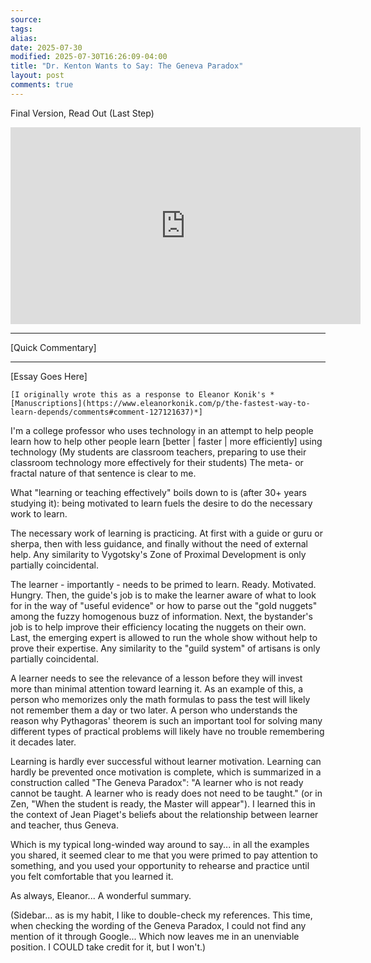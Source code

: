 ```yaml
---
source:
tags:
alias:
date: 2025-07-30
modified: 2025-07-30T16:26:09-04:00
title: "Dr. Kenton Wants to Say: The Geneva Paradox"
layout: post
comments: true
---
```


  Final Version, Read Out (Last Step)

<iframe width="560" height="315" src="https://www.youtube.com/embed/[replace]" title="YouTube video player" frameborder="0" allow="accelerometer; autoplay; clipboard-write; encrypted-media; gyroscope; picture-in-picture; web-share" allowfullscreen></iframe>

<!-- <img src="{{site.baseurl}}/images/[REPLACE]" width="560"> -->


---
[Quick Commentary]


---

[Essay Goes Here]

	[I originally wrote this as a response to Eleanor Konik's *[Manuscriptions](https://www.eleanorkonik.com/p/the-fastest-way-to-learn-depends/comments#comment-127121637)*]

I'm a college professor who uses technology in an attempt to help people learn how to help other people learn [better | faster | more efficiently] using technology (My students are classroom teachers, preparing to use their classroom technology more effectively for their students) The meta- or fractal nature of that sentence is clear to me.

What "learning or teaching effectively" boils down to is (after 30+ years studying it): being motivated to learn fuels the desire to do the necessary work to learn.

The necessary work of learning is practicing. At first with a guide or guru or sherpa, then with less guidance, and finally without the need of external help. Any similarity to Vygotsky's Zone of Proximal Development is only partially coincidental.

The learner - importantly - needs to be primed to learn. Ready. Motivated. Hungry. Then, the guide's job is to make the learner aware of what to look for in the way of "useful evidence" or how to parse out the "gold nuggets" among the fuzzy homogenous buzz of information. Next, the bystander's job is to help improve their efficiency locating the nuggets on their own. Last, the emerging expert is allowed to run the whole show without help to prove their expertise. Any similarity to the "guild system" of artisans is only partially coincidental.

A learner needs to see the relevance of a lesson before they will invest more than minimal attention toward learning it. As an example of this, a person who memorizes only the math formulas to pass the test will likely not remember them a day or two later. A person who understands the reason why Pythagoras' theorem is such an important tool for solving many different types of practical problems will likely have no trouble remembering it decades later.

Learning is hardly ever successful without learner motivation. Learning can hardly be prevented once motivation is complete, which is summarized in a construction called "The Geneva Paradox": "A learner who is not ready cannot be taught. A learner who is ready does not need to be taught." (or in Zen, "When the student is ready, the Master will appear"). I learned this in the context of Jean Piaget's beliefs about the relationship between learner and teacher, thus Geneva.

Which is my typical long-winded way around to say... in all the examples you shared, it seemed clear to me that you were primed to pay attention to something, and you used your opportunity to rehearse and practice until you felt comfortable that you learned it.

As always, Eleanor... A wonderful summary.

(Sidebar... as is my habit, I like to double-check my references. This time, when checking the wording of the Geneva Paradox, I could not find any mention of it through Google... Which now leaves me in an unenviable position. I COULD take credit for it, but I won't.)


